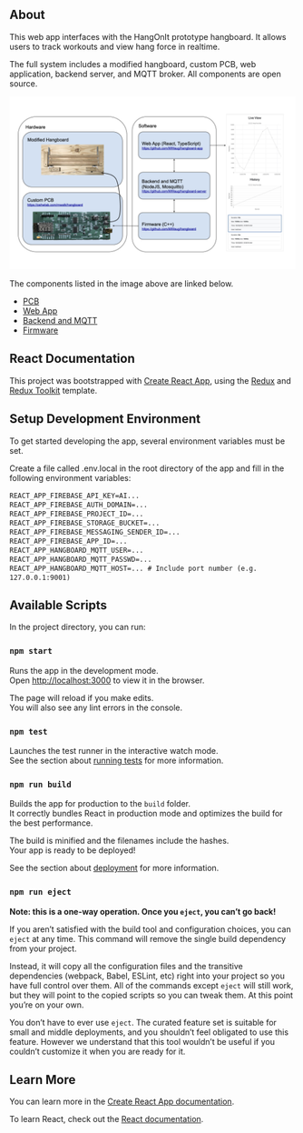 ## About

This web app interfaces with the HangOnIt prototype hangboard.
It allows users to track workouts and view hang force in realtime.

The full system includes a modified hangboard, custom PCB, web application, backend server, and MQTT broker. All components are open source.

<center><img src="./doc/HangboardSystem.png" alt="live_view"/></center>

The components listed in the image above are linked below.

- [PCB](https://oshwlab.com/mwalk/hangboard)
- [Web App](https://github.com/MWaug/hangboard-app)
- [Backend and MQTT](https://github.com/MWaug/hangboard-server)
- [Firmware](https://github.com/MWaug/hangboard)

## React Documentation

This project was bootstrapped with [Create React App](https://github.com/facebook/create-react-app), using the [Redux](https://redux.js.org/) and [Redux Toolkit](https://redux-toolkit.js.org/) template.

## Setup Development Environment

To get started developing the app, several environment variables must be set.

Create a file called .env.local in the root directory of the app and fill in the following environment variables:

```
REACT_APP_FIREBASE_API_KEY=AI...
REACT_APP_FIREBASE_AUTH_DOMAIN=...
REACT_APP_FIREBASE_PROJECT_ID=...
REACT_APP_FIREBASE_STORAGE_BUCKET=...
REACT_APP_FIREBASE_MESSAGING_SENDER_ID=...
REACT_APP_FIREBASE_APP_ID=...
REACT_APP_HANGBOARD_MQTT_USER=...
REACT_APP_HANGBOARD_MQTT_PASSWD=...
REACT_APP_HANGBOARD_MQTT_HOST=... # Include port number (e.g. 127.0.0.1:9001)
```

## Available Scripts

In the project directory, you can run:

### `npm start`

Runs the app in the development mode.<br />
Open [http://localhost:3000](http://localhost:3000) to view it in the browser.

The page will reload if you make edits.<br />
You will also see any lint errors in the console.

### `npm test`

Launches the test runner in the interactive watch mode.<br />
See the section about [running tests](https://facebook.github.io/create-react-app/docs/running-tests) for more information.

### `npm run build`

Builds the app for production to the `build` folder.<br />
It correctly bundles React in production mode and optimizes the build for the best performance.

The build is minified and the filenames include the hashes.<br />
Your app is ready to be deployed!

See the section about [deployment](https://facebook.github.io/create-react-app/docs/deployment) for more information.

### `npm run eject`

**Note: this is a one-way operation. Once you `eject`, you can’t go back!**

If you aren’t satisfied with the build tool and configuration choices, you can `eject` at any time. This command will remove the single build dependency from your project.

Instead, it will copy all the configuration files and the transitive dependencies (webpack, Babel, ESLint, etc) right into your project so you have full control over them. All of the commands except `eject` will still work, but they will point to the copied scripts so you can tweak them. At this point you’re on your own.

You don’t have to ever use `eject`. The curated feature set is suitable for small and middle deployments, and you shouldn’t feel obligated to use this feature. However we understand that this tool wouldn’t be useful if you couldn’t customize it when you are ready for it.

## Learn More

You can learn more in the [Create React App documentation](https://facebook.github.io/create-react-app/docs/getting-started).

To learn React, check out the [React documentation](https://reactjs.org/).
